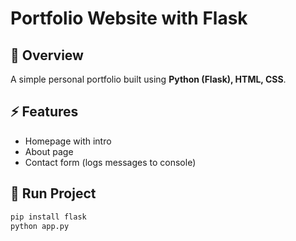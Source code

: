 # Portfolio Website with Flask

## 📌 Overview
A simple personal portfolio built using **Python (Flask), HTML, CSS**.

## ⚡ Features
- Homepage with intro
- About page
- Contact form (logs messages to console)

## 🚀 Run Project
```bash
pip install flask
python app.py
